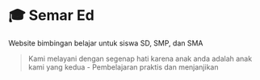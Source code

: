 # :mortar_board: Semar Ed
Website bimbingan belajar untuk siswa SD, SMP, dan SMA

> Kami melayani dengan segenap hati karena anak anda adalah anak kami yang kedua - Pembelajaran praktis dan menjanjikan